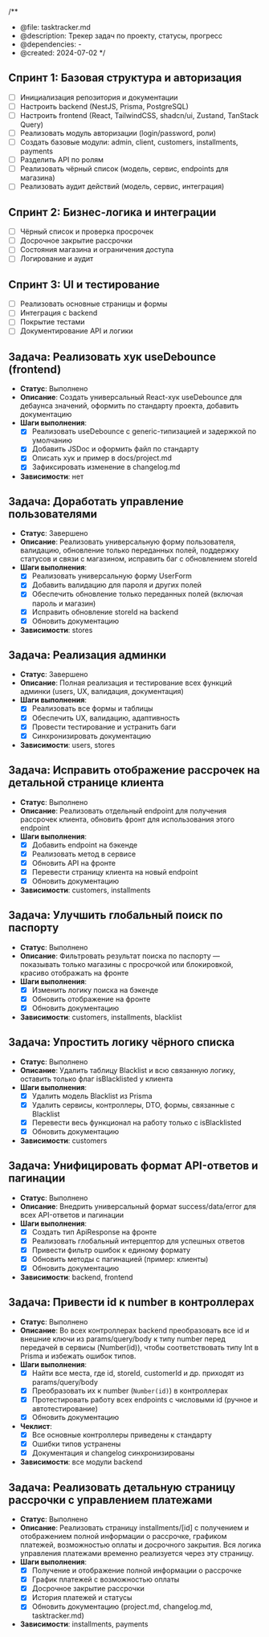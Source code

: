 /**
 * @file: tasktracker.md
 * @description: Трекер задач по проекту, статусы, прогресс
 * @dependencies: -
 * @created: 2024-07-02
 */

## Спринт 1: Базовая структура и авторизация
- [ ] Инициализация репозитория и документации
- [ ] Настроить backend (NestJS, Prisma, PostgreSQL)
- [ ] Настроить frontend (React, TailwindCSS, shadcn/ui, Zustand, TanStack Query)
- [ ] Реализовать модуль авторизации (login/password, роли)
- [ ] Создать базовые модули: admin, client, customers, installments, payments
- [ ] Разделить API по ролям
- [ ] Реализовать чёрный список (модель, сервис, endpoints для магазина)
- [ ] Реализовать аудит действий (модель, сервис, интеграция)

## Спринт 2: Бизнес-логика и интеграции
- [ ] Чёрный список и проверка просрочек
- [ ] Досрочное закрытие рассрочки
- [ ] Состояния магазина и ограничения доступа
- [ ] Логирование и аудит

## Спринт 3: UI и тестирование
- [ ] Реализовать основные страницы и формы
- [ ] Интеграция с backend
- [ ] Покрытие тестами
- [ ] Документирование API и логики

## Задача: Реализовать хук useDebounce (frontend)
- **Статус**: Выполнено
- **Описание**: Создать универсальный React-хук useDebounce для дебаунса значений, оформить по стандарту проекта, добавить документацию
- **Шаги выполнения**:
  - [x] Реализовать useDebounce с generic-типизацией и задержкой по умолчанию
  - [x] Добавить JSDoc и оформить файл по стандарту
  - [x] Описать хук и пример в docs/project.md
  - [x] Зафиксировать изменение в changelog.md
- **Зависимости**: нет

## Задача: Доработать управление пользователями
- **Статус**: Завершено
- **Описание**: Реализовать универсальную форму пользователя, валидацию, обновление только переданных полей, поддержку статусов и связи с магазином, исправить баг с обновлением storeId
- **Шаги выполнения**:
  - [x] Реализовать универсальную форму UserForm
  - [x] Добавить валидацию для пароля и других полей
  - [x] Обеспечить обновление только переданных полей (включая пароль и магазин)
  - [x] Исправить обновление storeId на backend
  - [x] Обновить документацию
- **Зависимости**: stores

## Задача: Реализация админки
- **Статус**: Завершено
- **Описание**: Полная реализация и тестирование всех функций админки (users, UX, валидация, документация)
- **Шаги выполнения**:
  - [x] Реализовать все формы и таблицы
  - [x] Обеспечить UX, валидацию, адаптивность
  - [x] Провести тестирование и устранить баги
  - [x] Синхронизировать документацию
- **Зависимости**: users, stores

## Задача: Исправить отображение рассрочек на детальной странице клиента
- **Статус**: Выполнено
- **Описание**: Реализовать отдельный endpoint для получения рассрочек клиента, обновить фронт для использования этого endpoint
- **Шаги выполнения**:
  - [x] Добавить endpoint на бэкенде
  - [x] Реализовать метод в сервисе
  - [x] Обновить API на фронте
  - [x] Перевести страницу клиента на новый endpoint
  - [x] Обновить документацию
- **Зависимости**: customers, installments

## Задача: Улучшить глобальный поиск по паспорту
- **Статус**: Выполнено
- **Описание**: Фильтровать результат поиска по паспорту — показывать только магазины с просрочкой или блокировкой, красиво отображать на фронте
- **Шаги выполнения**:
  - [x] Изменить логику поиска на бэкенде
  - [x] Обновить отображение на фронте
  - [x] Обновить документацию
- **Зависимости**: customers, installments, blacklist 

## Задача: Упростить логику чёрного списка
- **Статус**: Выполнено
- **Описание**: Удалить таблицу Blacklist и всю связанную логику, оставить только флаг isBlacklisted у клиента
- **Шаги выполнения**:
  - [x] Удалить модель Blacklist из Prisma
  - [x] Удалить сервисы, контроллеры, DTO, формы, связанные с Blacklist
  - [x] Перевести весь функционал на работу только с isBlacklisted
  - [x] Обновить документацию
- **Зависимости**: customers 

## Задача: Унифицировать формат API-ответов и пагинации
- **Статус**: Выполнено
- **Описание**: Внедрить универсальный формат success/data/error для всех API-ответов и пагинации
- **Шаги выполнения**:
  - [x] Создать тип ApiResponse на фронте
  - [x] Реализовать глобальный интерцептор для успешных ответов
  - [x] Привести фильтр ошибок к единому формату
  - [x] Обновить методы с пагинацией (пример: клиенты)
  - [x] Обновить документацию
- **Зависимости**: backend, frontend 

## Задача: Привести id к number в контроллерах
- **Статус**: Выполнено
- **Описание**: Во всех контроллерах backend преобразовать все id и внешние ключи из params/query/body к типу number перед передачей в сервисы (Number(id)), чтобы соответствовать типу Int в Prisma и избежать ошибок типов.
- **Шаги выполнения**:
  - [x] Найти все места, где id, storeId, customerId и др. приходят из params/query/body
  - [x] Преобразовать их к number (`Number(id)`) в контроллерах
  - [x] Протестировать работу всех endpoints с числовыми id (ручное и автотестирование)
  - [x] Обновить документацию
- **Чеклист**:
  - [x] Все основные контроллеры приведены к стандарту
  - [x] Ошибки типов устранены
  - [x] Документация и changelog синхронизированы
- **Зависимости**: все модули backend 

## Задача: Реализовать детальную страницу рассрочки с управлением платежами
- **Статус**: Выполнено
- **Описание**: Реализовать страницу installments/[id] с получением и отображением полной информации о рассрочке, графиком платежей, возможностью оплаты и досрочного закрытия. Вся логика управления платежами временно реализуется через эту страницу.
- **Шаги выполнения**:
  - [x] Получение и отображение полной информации о рассрочке
  - [x] График платежей с возможностью оплаты
  - [x] Досрочное закрытие рассрочки
  - [x] История платежей и статусы
  - [x] Обновить документацию (project.md, changelog.md, tasktracker.md)
- **Зависимости**: installments, payments 